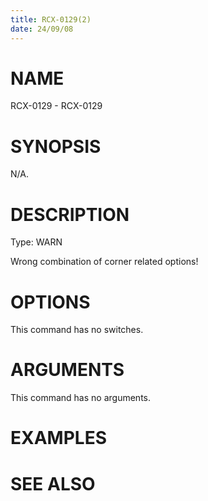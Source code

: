 ```yaml
---
title: RCX-0129(2)
date: 24/09/08
---
```


# NAME

RCX-0129 - RCX-0129

# SYNOPSIS

N/A.

# DESCRIPTION

Type: WARN

Wrong combination of corner related options!

# OPTIONS

This command has no switches.

# ARGUMENTS

This command has no arguments.

# EXAMPLES

# SEE ALSO
